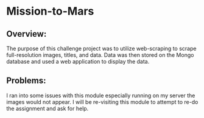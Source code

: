 # Mission-to-Mars

## Overview:
The purpose of this challenge project was to utilize web-scraping to scrape full-resolution images, titles, and data. Data was then stored on the Mongo database and used a web application to display the data.

## Problems:
I ran into some issues with this module especially running on my server the images would not appear. I will be re-visiting this module to attempt to re-do the assignment and ask for help.
